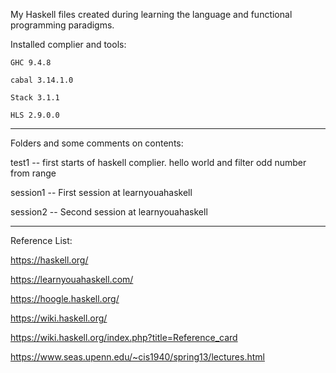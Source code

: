 My Haskell files created during learning the language and functional programming paradigms.

Installed complier and tools:
```
GHC 9.4.8

cabal 3.14.1.0

Stack 3.1.1

HLS 2.9.0.0
```
---

Folders and some comments on contents:

test1 -- first starts of haskell complier. hello world and filter odd number from range

session1 -- First session at learnyouahaskell

session2 -- Second session at learnyouahaskell

---

Reference List:

https://haskell.org/

https://learnyouahaskell.com/

https://hoogle.haskell.org/

https://wiki.haskell.org/

https://wiki.haskell.org/index.php?title=Reference_card

https://www.seas.upenn.edu/~cis1940/spring13/lectures.html

